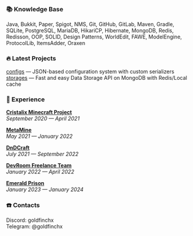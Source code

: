 ### 📚 Knowledge Base
Java, Bukkit, Paper, Spigot, NMS, Git, GitHub, GitLab, Maven, Gradle, SQLite, PostgreSQL, MariaDB, HikariCP, Hibernate, MongoDB, Redis, Redisson, OOP, SOLID, Design Patterns, WorldEdit, FAWE, ModelEngine, ProtocolLib, ItemsAdder, Oraxen

### 🔥 Latest Projects
[configs](https://github.com/goldfinchx/configs) — JSON-based configuration system with custom serializers
[storages](https://github.com/goldfinchx/storages) — Fast and easy Data Storage API on MongoDB with Redis/Local cache

### 📜 Experience
[**Cristalix Minecraft Project**](cristalix.gg)   
*September 2020 — April 2021*

[**MetaMine**](https://twitter.com/metaminemc)   
*May 2021 — January 2022*

**[DnDCraft](https://www.dndcraft.com)**  
*July 2021 — September 2022*

**[DevRoom Freelance Team](https://www.devroomteam.com)**    
*January 2022 — April 2022*

**[Emerald Prison](https://discord.gg/TybRjc42)**           
*January 2023 — January 2024*


### ☎️ Contacts 
Discord: goldfinchx    
Telegram: @goldfinchx
